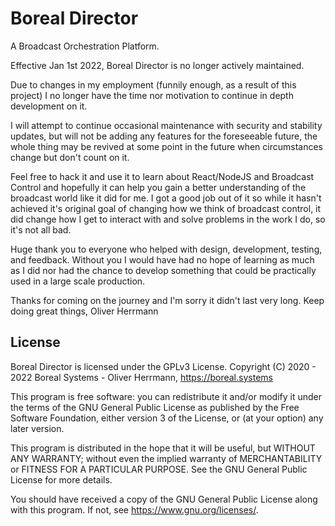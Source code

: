 # Boreal Director
A Broadcast Orchestration Platform. 

Effective Jan 1st 2022, Boreal Director is no longer actively maintained.

Due to changes in my employment (funnily enough, as a result of this project)
I no longer have the time nor motivation to continue in depth development on it.

I will attempt to continue occasional maintenance with security and stability updates,
but will not be adding any features for the foreseeable future, the whole 
thing may be revived at some point in the future when circumstances change 
but don't count on it.

Feel free to hack it and use it to learn about React/NodeJS and Broadcast Control
and hopefully it can help you gain a better understanding of the broadcast world 
like it did for me. I got a good job out of it so while it hasn't achieved it's
original goal of changing how we think of broadcast control, it did change how I 
get to interact with and solve problems in the work I do, so it's not all bad.

Huge thank you to everyone who helped with design, development, testing, 
and feedback. Without you I would have had no hope of learning as much as I did
nor had the chance to develop something that could be practically used in a 
large scale production. 

Thanks for coming on the journey and I'm sorry it didn't last very long.
Keep doing great things, Oliver Herrmann

## License
Boreal Director is licensed under the GPLv3 License.
Copyright (C) 2020 - 2022 Boreal Systems - Oliver Herrmann, https://boreal.systems

This program is free software: you can redistribute it and/or modify
it under the terms of the GNU General Public License as published by
the Free Software Foundation, either version 3 of the License, or
(at your option) any later version.

This program is distributed in the hope that it will be useful,
but WITHOUT ANY WARRANTY; without even the implied warranty of
MERCHANTABILITY or FITNESS FOR A PARTICULAR PURPOSE.  See the
GNU General Public License for more details.

You should have received a copy of the GNU General Public License
along with this program.  If not, see <https://www.gnu.org/licenses/>.
